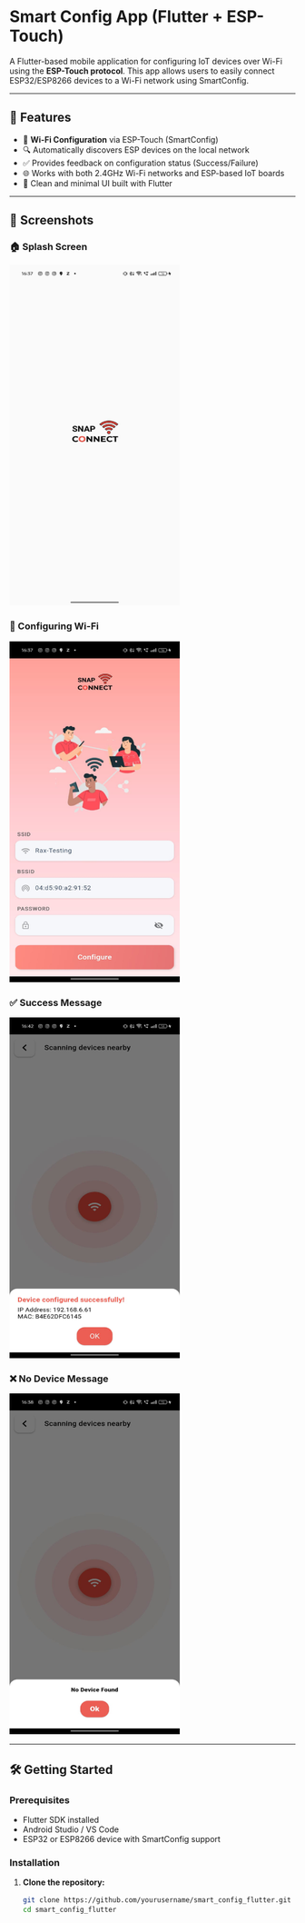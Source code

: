# Smart Config App (Flutter + ESP-Touch)

A Flutter-based mobile application for configuring IoT devices over Wi-Fi using the **ESP-Touch protocol**. This app allows users to easily connect ESP32/ESP8266 devices to a Wi-Fi network using SmartConfig.

---

## 🚀 Features

- 📶 **Wi-Fi Configuration** via ESP-Touch (SmartConfig)
- 🔍 Automatically discovers ESP devices on the local network
- ✅ Provides feedback on configuration status (Success/Failure)
- 🌐 Works with both 2.4GHz Wi-Fi networks and ESP-based IoT boards
- 🧭 Clean and minimal UI built with Flutter

---

## 📱 Screenshots

### 🏠 Splash Screen
<img src="screenshots/splashScreen.jpeg" alt="Splash Screen" width="300" height="600"/>

### 📶 Configuring Wi-Fi
<img src="screenshots/SmartConfigScreen.jpeg" alt="Configuring Screen" width="300" height="600"/>

### ✅ Success Message
<img src="screenshots/DeviceFound.jpeg" alt="Success Screen" width="300" height="600"/>

### ❌ No Device Message
<img src="screenshots/NoDeviceFound.jpeg" alt="No Device Screen" width="300" height="600"/>

---

## 🛠️ Getting Started

### Prerequisites

- Flutter SDK installed
- Android Studio / VS Code
- ESP32 or ESP8266 device with SmartConfig support

### Installation

1. **Clone the repository:**
   ```bash
   git clone https://github.com/yourusername/smart_config_flutter.git
   cd smart_config_flutter
